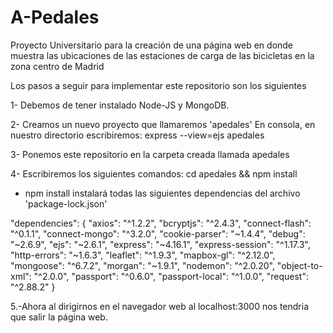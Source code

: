 # A-Pedales
Proyecto Universitario para la creación de una página web en donde muestra las ubicaciones de las estaciones de carga de las bicicletas en la zona centro de Madrid

Los pasos a seguir para implementar este repositorio son los siguientes

1- Debemos de tener instalado Node-JS y MongoDB.

2- Creamos un nuevo proyecto que llamaremos 'apedales' En consola, en nuestro directorio escribiremos: express --view=ejs apedales

3- Ponemos este repositorio en la carpeta creada llamada apedales

4- Escribiremos los siguientes comandos: cd apedales && npm install

- npm install instalará todas las siguientes dependencias del archivo 'package-lock.json'

"dependencies": {
        "axios": "^1.2.2",
        "bcryptjs": "^2.4.3",
        "connect-flash": "^0.1.1",
        "connect-mongo": "^3.2.0",
        "cookie-parser": "~1.4.4",
        "debug": "~2.6.9",
        "ejs": "~2.6.1",
        "express": "~4.16.1",
        "express-session": "^1.17.3",
        "http-errors": "~1.6.3",
        "leaflet": "^1.9.3",
        "mapbox-gl": "^2.12.0",
        "mongoose": "^6.7.2",
        "morgan": "~1.9.1",
        "nodemon": "^2.0.20",
        "object-to-xml": "^2.0.0",
        "passport": "^0.6.0",
        "passport-local": "^1.0.0",
        "request": "^2.88.2"
      }
      
5.-Ahora al dirigirnos en el navegador web al localhost:3000 nos tendria que salir la página web.
